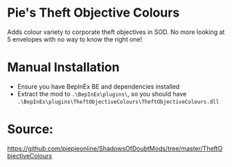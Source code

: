 # Pie's Theft Objective Colours

Adds colour variety to corporate theft objectives in SOD. No more looking at 5 envelopes with no way to know the right one!

# Manual Installation

* Ensure you have BepInEx BE and dependencies installed
* Extract the mod to `.\BepInEx\plugins\`, so you should have `.\BepInEx\plugins\TheftObjectiveColours\TheftObjectiveColours.dll`

# Source:

https://github.com/piepieonline/ShadowsOfDoubtMods/tree/master/TheftObjectiveColours
